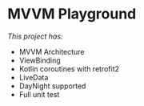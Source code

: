 # MVVM Playground

*This project has:*
- MVVM Architecture
- ViewBinding
- Kotlin coroutines with retrofit2
- LiveData
- DayNight supported
- Full unit test
